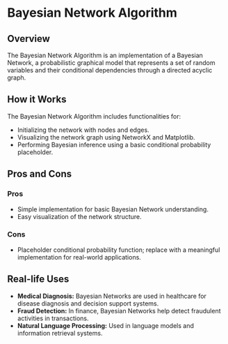 # Bayesian Network Algorithm

## Overview

The Bayesian Network Algorithm is an implementation of a Bayesian Network, a probabilistic graphical model that represents a set of random variables and their conditional dependencies through a directed acyclic graph.

## How it Works

The Bayesian Network Algorithm includes functionalities for:

- Initializing the network with nodes and edges.
- Visualizing the network graph using NetworkX and Matplotlib.
- Performing Bayesian inference using a basic conditional probability placeholder.

## Pros and Cons

### Pros

- Simple implementation for basic Bayesian Network understanding.
- Easy visualization of the network structure.

### Cons

- Placeholder conditional probability function; replace with a meaningful implementation for real-world applications.

## Real-life Uses

- **Medical Diagnosis:** Bayesian Networks are used in healthcare for disease diagnosis and decision support systems.
- **Fraud Detection:** In finance, Bayesian Networks help detect fraudulent activities in transactions.
- **Natural Language Processing:** Used in language models and information retrieval systems.


